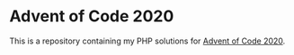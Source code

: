 # Advent of Code 2020
This is a repository containing my PHP solutions for [Advent of Code 2020](https://adventofcode.com/2020).